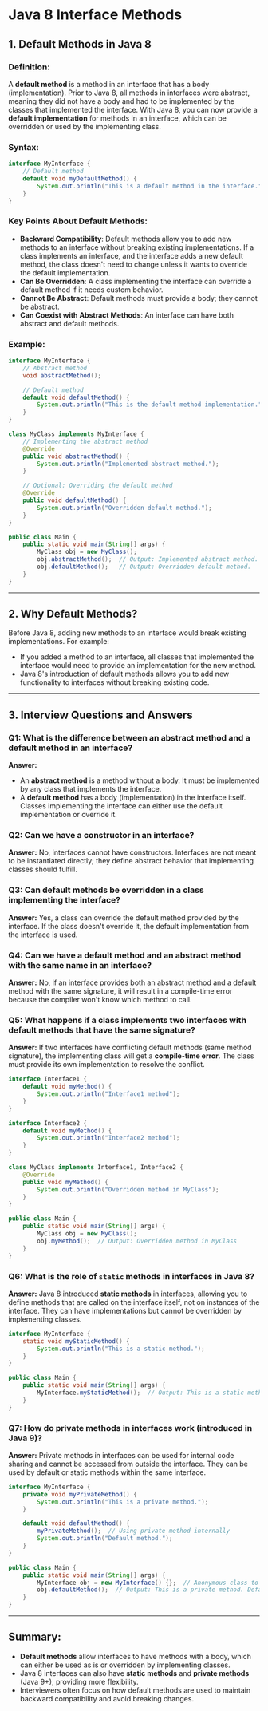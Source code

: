 
# Java 8 Interface Methods

## 1. Default Methods in Java 8

### Definition:
A **default method** is a method in an interface that has a body (implementation). Prior to Java 8, all methods in interfaces were abstract, meaning they did not have a body and had to be implemented by the classes that implemented the interface. With Java 8, you can now provide a **default implementation** for methods in an interface, which can be overridden or used by the implementing class.

### Syntax:
```java
interface MyInterface {
    // Default method
    default void myDefaultMethod() {
        System.out.println("This is a default method in the interface.");
    }
}
```

### Key Points About Default Methods:
- **Backward Compatibility**: Default methods allow you to add new methods to an interface without breaking existing implementations. If a class implements an interface, and the interface adds a new default method, the class doesn't need to change unless it wants to override the default implementation.
- **Can Be Overridden**: A class implementing the interface can override a default method if it needs custom behavior.
- **Cannot Be Abstract**: Default methods must provide a body; they cannot be abstract.
- **Can Coexist with Abstract Methods**: An interface can have both abstract and default methods.

### Example:
```java
interface MyInterface {
    // Abstract method
    void abstractMethod();

    // Default method
    default void defaultMethod() {
        System.out.println("This is the default method implementation.");
    }
}

class MyClass implements MyInterface {
    // Implementing the abstract method
    @Override
    public void abstractMethod() {
        System.out.println("Implemented abstract method.");
    }

    // Optional: Overriding the default method
    @Override
    public void defaultMethod() {
        System.out.println("Overridden default method.");
    }
}

public class Main {
    public static void main(String[] args) {
        MyClass obj = new MyClass();
        obj.abstractMethod();  // Output: Implemented abstract method.
        obj.defaultMethod();   // Output: Overridden default method.
    }
}
```

---

## 2. Why Default Methods?

Before Java 8, adding new methods to an interface would break existing implementations. For example:
- If you added a method to an interface, all classes that implemented the interface would need to provide an implementation for the new method.
- Java 8's introduction of default methods allows you to add new functionality to interfaces without breaking existing code.

---

## 3. Interview Questions and Answers

### Q1: What is the difference between an abstract method and a default method in an interface?
**Answer:**
- An **abstract method** is a method without a body. It must be implemented by any class that implements the interface.
- A **default method** has a body (implementation) in the interface itself. Classes implementing the interface can either use the default implementation or override it.

### Q2: Can we have a constructor in an interface?
**Answer:**
No, interfaces cannot have constructors. Interfaces are not meant to be instantiated directly; they define abstract behavior that implementing classes should fulfill.

### Q3: Can default methods be overridden in a class implementing the interface?
**Answer:**
Yes, a class can override the default method provided by the interface. If the class doesn't override it, the default implementation from the interface is used.

### Q4: Can we have a default method and an abstract method with the same name in an interface?
**Answer:**
No, if an interface provides both an abstract method and a default method with the same signature, it will result in a compile-time error because the compiler won't know which method to call.

### Q5: What happens if a class implements two interfaces with default methods that have the same signature?
**Answer:**
If two interfaces have conflicting default methods (same method signature), the implementing class will get a **compile-time error**. The class must provide its own implementation to resolve the conflict.

```java
interface Interface1 {
    default void myMethod() {
        System.out.println("Interface1 method");
    }
}

interface Interface2 {
    default void myMethod() {
        System.out.println("Interface2 method");
    }
}

class MyClass implements Interface1, Interface2 {
    @Override
    public void myMethod() {
        System.out.println("Overridden method in MyClass");
    }
}

public class Main {
    public static void main(String[] args) {
        MyClass obj = new MyClass();
        obj.myMethod();  // Output: Overridden method in MyClass
    }
}
```

### Q6: What is the role of `static` methods in interfaces in Java 8?
**Answer:**
Java 8 introduced **static methods** in interfaces, allowing you to define methods that are called on the interface itself, not on instances of the interface. They can have implementations but cannot be overridden by implementing classes.

```java
interface MyInterface {
    static void myStaticMethod() {
        System.out.println("This is a static method.");
    }
}

public class Main {
    public static void main(String[] args) {
        MyInterface.myStaticMethod();  // Output: This is a static method.
    }
}
```

### Q7: How do private methods in interfaces work (introduced in Java 9)?
**Answer:**
Private methods in interfaces can be used for internal code sharing and cannot be accessed from outside the interface. They can be used by default or static methods within the same interface.

```java
interface MyInterface {
    private void myPrivateMethod() {
        System.out.println("This is a private method.");
    }

    default void defaultMethod() {
        myPrivateMethod();  // Using private method internally
        System.out.println("Default method.");
    }
}

public class Main {
    public static void main(String[] args) {
        MyInterface obj = new MyInterface() {};  // Anonymous class to use interface
        obj.defaultMethod();  // Output: This is a private method. Default method.
    }
}
```

---

## Summary:
- **Default methods** allow interfaces to have methods with a body, which can either be used as is or overridden by implementing classes.
- Java 8 interfaces can also have **static methods** and **private methods** (Java 9+), providing more flexibility.
- Interviewers often focus on how default methods are used to maintain backward compatibility and avoid breaking changes.

